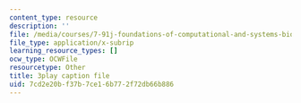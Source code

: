 ```yaml
---
content_type: resource
description: ''
file: /media/courses/7-91j-foundations-of-computational-and-systems-biology-spring-2014/7cd2e20bf37b7ce16b772f72db66b886_j1s9JfZKFqU.srt
file_type: application/x-subrip
learning_resource_types: []
ocw_type: OCWFile
resourcetype: Other
title: 3play caption file
uid: 7cd2e20b-f37b-7ce1-6b77-2f72db66b886
---
```

